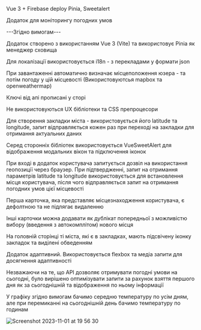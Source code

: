Vue 3 + Firebase deploy
Pinia, Sweetalert

Додаток для моніторингу погодних умов

---Згідно вимогам---

Додаток створено з використанням Vue 3 (Vite) та використовує Pinia як менеджер сховища

Для локалізації використовується i18n - з перекладами у формати json

При завантаженні автоматично визначає місцеположення юзера - та потім погоду у цій місцевості
(Використовуютсья mapbox та openweathermap)

Ключі від апі прописані у сторі

Не використовуються UX бібліотеки та CSS препроцесори

Для створення закладки міста - використовується його latitude та longitude, запит відправляється кожен раз при переході на закладки для 
отримання актуальних даних

Серед сторонніх бібліотек використовується VueSweetAlert для відображення модальних вікон та підключення іконок

При вході в додаток користувача запитується дозвіл на використання геопозиції через браузер. При підтвердженні, запит на отримання параметрів latitude та longitude використовується для встановлення місця користувача, після чого відправляється запит на отримання погодних умов цієї місцевості

Перша карточка, яка представляє місцезнаходження користувача, є дефолтною та не підлягає видаленню

Інші карточки можна додавати як дублікат попередньої з можливістю вибору (введення з автокомплітом) нового місця

На головній сторінці ті міста, які є в закладках, мають підсвічену іконку закладок та виділені обведенням

Додаток адаптивний. Використовується flexbox та медіа запити для досягнення адаптивності

Незважаючи на те, що API дозволяє отримувати погодні умови на сьогодні, було вирішено оптимізувати запити за рахунок взяття першого дня як за сьогоднішній та відображення по ньому інформації

У графіку згідно вимогам бачимо середню температуру по усім дням, але при перемиканні на сьогоднішній день бачимо температуру по годинам

![Screenshot 2023-11-01 at 19 56 30](https://github.com/timurioukr/vue_3_weather_app/assets/82959081/fcc7bfea-025f-48d8-8ddd-f05fe2112c7f)
